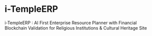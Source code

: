 # i-TempleERP
i-TempleERP : AI First Enterprise Resource Planner with Financial Blockchain Validation for Religious Institutions &amp; Cultural Heritage Site
